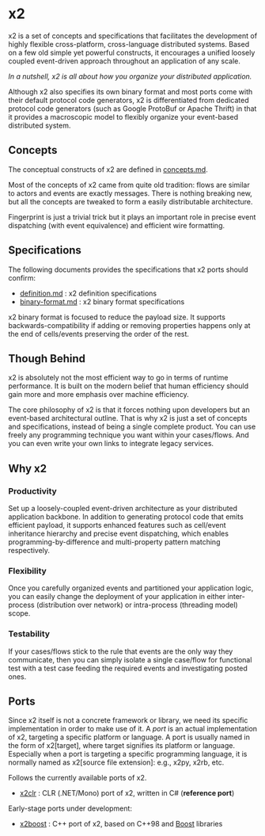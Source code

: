 x2
==

x2 is a set of concepts and specifications that facilitates the development of
highly flexible cross-platform, cross-language distributed systems. Based on a
few old simple yet powerful constructs, it encourages a unified loosely coupled
event-driven approach throughout an application of any scale.

*In a nutshell, x2 is all about how you organize your distributed application.*

Although x2 also specifies its own binary format and most ports come with their
default protocol code generators, x2 is differentiated from dedicated protocol
code generators (such as Google ProtoBuf or Apache Thrift) in that it provides a
macroscopic model to flexibly organize your event-based distributed
system.

Concepts
--------

The conceptual constructs of x2 are defined in [concepts.md](concepts.md).

Most of the concepts of x2 came from quite old tradition: flows are similar to
actors and events are exactly messages. There is nothing breaking new, but all
the concepts are tweaked to form a easily distributable architecture.

Fingerprint is just a trivial trick but it plays an important role in precise
event dispatching (with event equivalence) and efficient wire formatting.

Specifications
--------------

The following documents provides the specifications that x2 ports should confirm:

* [definition.md](specs/definition.md) : x2 definition specifications
* [binary-format.md](specs/binary-format.md) : x2 binary format specifications

x2 binary format is focused to reduce the payload size. It supports
backwards-compatibility if adding or removing properties happens only at the end
of cells/events preserving the order of the rest.

Though Behind
-------------

x2 is absolutely not the most efficient way to go in terms of runtime
performance. It is built on the modern belief that human efficiency should gain
more and more emphasis over machine efficiency.

The core philosophy of x2 is that it forces nothing upon developers but an
event-based architectural outline. That is why x2 is just a set of concepts and
specifications, instead of being a single complete product. You can use freely
any programming technique you want within your cases/flows. And you can even
write your own links to integrate legacy services.

Why x2
------

### Productivity

Set up a loosely-coupled event-driven architecture as your distributed
application backbone. In addition to generating protocol code that emits
efficient payload, it supports enhanced features such as cell/event inheritance
hierarchy and precise event dispatching, which enables programming-by-difference
and multi-property pattern matching respectively.

### Flexibility

Once you carefully organized events and partitioned your application logic, you
can easily change the deployment of your application in either inter-process
(distribution over network) or intra-process (threading model) scope.

### Testability

If your cases/flows stick to the rule that events are the only way they
communicate, then you can simply isolate a single case/flow for functional test
with a test case feeding the required events and investigating posted ones.

Ports
-----

Since x2 itself is not a concrete framework or library, we need its specific
implementation in order to make use of it. A *port* is an actual implementation
of x2, targeting a specific platform or language. A port is usually named in the
form of x2[target], where target signifies its platform or language. Especially
when a port is targeting a specific programming language, it is normally named
as x2[source file extension]: e.g., x2py, x2rb, etc.

Follows the currently available ports of x2.

* [x2clr](https://github.com/jaykang920/x2clr) : CLR (.NET/Mono) port of x2,
  written in C# (**reference port**)

Early-stage ports under development:

* [x2boost](https://github.com/jaykang920/x2boost) : C++ port of x2, based on C++98
and [Boost](http://www.boost.org) libraries

